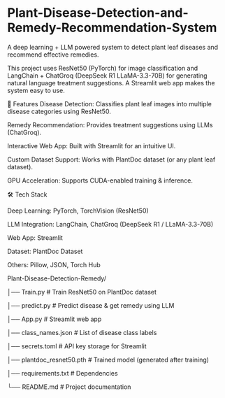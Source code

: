 # Plant-Disease-Detection-and-Remedy-Recommendation-System

A deep learning + LLM powered system to detect plant leaf diseases and recommend effective remedies.

This project uses ResNet50 (PyTorch) for image classification and LangChain + ChatGroq (DeepSeek R1 LLaMA-3.3-70B) for generating natural language treatment suggestions. A Streamlit web app makes the system easy to use.

📌 Features
 Disease Detection: Classifies plant leaf images into multiple disease categories using ResNet50.
 
 Remedy Recommendation: Provides treatment suggestions using LLMs (ChatGroq).
 
 Interactive Web App: Built with Streamlit for an intuitive UI.
 
 Custom Dataset Support: Works with PlantDoc dataset (or any plant leaf dataset).
 
 GPU Acceleration: Supports CUDA-enabled training & inference.

🛠️ Tech Stack

Deep Learning: PyTorch, TorchVision (ResNet50)

LLM Integration: LangChain, ChatGroq (DeepSeek R1 / LLaMA-3.3-70B)

Web App: Streamlit

Dataset: PlantDoc Dataset

Others: Pillow, JSON, Torch Hub

Plant-Disease-Detection-Remedy/

│── Train.py                # Train ResNet50 on PlantDoc dataset

│── predict.py              # Predict disease & get remedy using LLM

│── App.py                  # Streamlit web app

│── class_names.json        # List of disease class labels

│── secrets.toml            # API key storage for Streamlit

│── plantdoc_resnet50.pth   # Trained model (generated after training)

│── requirements.txt        # Dependencies

└── README.md               # Project documentation
